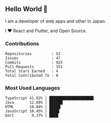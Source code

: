 ## Hello World 👋

I am a developer of web apps and other in Japan.

I ❤️ React and Flutter, and Open Source.

### Contributions

    Repositories         : 52
    Issues               : 47
    Commits              : 925
    Pull-Requests        : 151
    Total Stars Earned   : 4
    Total Contributed To : 0

### Most Used Languages

    TypeScript 41.92% | ████████████████████
    Java       12.68% | ██████
    HTML       10.84% | █████
    JavaScript 10.45% | ████▌
    Dart        9.37% | ████

